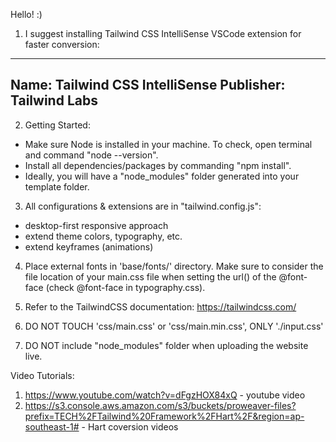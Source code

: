 Hello! :)

1. I suggest installing Tailwind CSS IntelliSense VSCode extension for faster conversion:

----------------------
Name: Tailwind CSS IntelliSense
Publisher: Tailwind Labs
----------------------

2. Getting Started:
- Make sure Node is installed in your machine. To check, open terminal and command "node --version".
- Install all dependencies/packages by commanding "npm install".
- Ideally, you will have a "node_modules" folder generated into your template folder.

3. All configurations & extensions are in "tailwind.config.js":
- desktop-first responsive approach
- extend theme colors, typography, etc.
- extend keyframes (animations)

4. Place external fonts in 'base/fonts/' directory. Make sure to consider the file location of your main.css file when setting the url() of the @font-face (check @font-face in typography.css).

5. Refer to the TailwindCSS documentation: https://tailwindcss.com/

6. DO NOT TOUCH 'css/main.css' or 'css/main.min.css', ONLY './input.css'

7. DO NOT include "node_modules" folder when uploading the website live.




Video Tutorials:
1. https://www.youtube.com/watch?v=dFgzHOX84xQ - youtube video
2. https://s3.console.aws.amazon.com/s3/buckets/proweaver-files?prefix=TECH%2FTailwind%20Framework%2FHart%2F&region=ap-southeast-1# - Hart coversion videos


<!----------------------------------------------------->
<!----------------------------------------------------->
<!----------------------------------------------------->
<!----------------------------------------------------->
<!---- Documentation is your friend! Happy Coding! ---->
<!----------------------------------------------------->
<!----------------------------------------------------->
<!----------------------------------------------------->
<!----------------------------------------------------->